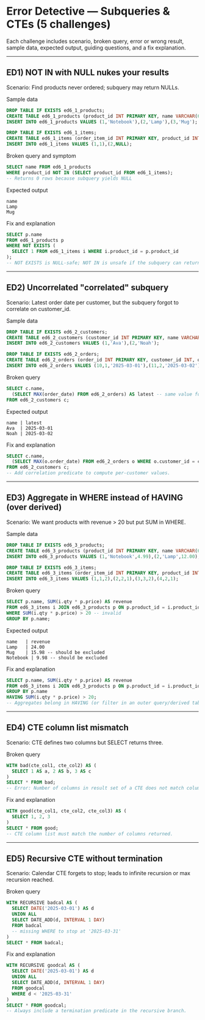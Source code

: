 # Error Detective — Subqueries & CTEs (5 challenges)

Each challenge includes scenario, broken query, error or wrong result, sample data, expected output, guiding questions, and a fix explanation.

---

## ED1) NOT IN with NULL nukes your results
Scenario: Find products never ordered; subquery may return NULLs.

Sample data
```sql
DROP TABLE IF EXISTS ed6_1_products;
CREATE TABLE ed6_1_products (product_id INT PRIMARY KEY, name VARCHAR(60));
INSERT INTO ed6_1_products VALUES (1,'Notebook'),(2,'Lamp'),(3,'Mug');

DROP TABLE IF EXISTS ed6_1_items;
CREATE TABLE ed6_1_items (order_item_id INT PRIMARY KEY, product_id INT);
INSERT INTO ed6_1_items VALUES (1,1),(2,NULL);
```
Broken query and symptom
```sql
SELECT name FROM ed6_1_products
WHERE product_id NOT IN (SELECT product_id FROM ed6_1_items);
-- Returns 0 rows because subquery yields NULL
```
Expected output
```
name
Lamp
Mug
```
Fix and explanation
```sql
SELECT p.name
FROM ed6_1_products p
WHERE NOT EXISTS (
  SELECT 1 FROM ed6_1_items i WHERE i.product_id = p.product_id
);
-- NOT EXISTS is NULL-safe; NOT IN is unsafe if the subquery can return NULLs.
```

---

## ED2) Uncorrelated "correlated" subquery
Scenario: Latest order date per customer, but the subquery forgot to correlate on customer_id.

Sample data
```sql
DROP TABLE IF EXISTS ed6_2_customers;
CREATE TABLE ed6_2_customers (customer_id INT PRIMARY KEY, name VARCHAR(60));
INSERT INTO ed6_2_customers VALUES (1,'Ava'),(2,'Noah');

DROP TABLE IF EXISTS ed6_2_orders;
CREATE TABLE ed6_2_orders (order_id INT PRIMARY KEY, customer_id INT, order_date DATE);
INSERT INTO ed6_2_orders VALUES (10,1,'2025-03-01'),(11,2,'2025-03-02');
```
Broken query
```sql
SELECT c.name,
  (SELECT MAX(order_date) FROM ed6_2_orders) AS latest -- same value for all
FROM ed6_2_customers c;
```
Expected output
```
name | latest
Ava  | 2025-03-01
Noah | 2025-03-02
```
Fix and explanation
```sql
SELECT c.name,
  (SELECT MAX(o.order_date) FROM ed6_2_orders o WHERE o.customer_id = c.customer_id) AS latest
FROM ed6_2_customers c;
-- Add correlation predicate to compute per-customer values.
```

---

## ED3) Aggregate in WHERE instead of HAVING (over derived)
Scenario: We want products with revenue > 20 but put SUM in WHERE.

Sample data
```sql
DROP TABLE IF EXISTS ed6_3_products;
CREATE TABLE ed6_3_products (product_id INT PRIMARY KEY, name VARCHAR(60), price DECIMAL(7,2));
INSERT INTO ed6_3_products VALUES (1,'Notebook',4.99),(2,'Lamp',12.00),(3,'Mug',7.99);

DROP TABLE IF EXISTS ed6_3_items;
CREATE TABLE ed6_3_items (order_item_id INT PRIMARY KEY, product_id INT, qty INT);
INSERT INTO ed6_3_items VALUES (1,1,2),(2,2,1),(3,3,2),(4,2,1);
```
Broken query
```sql
SELECT p.name, SUM(i.qty * p.price) AS revenue
FROM ed6_3_items i JOIN ed6_3_products p ON p.product_id = i.product_id
WHERE SUM(i.qty * p.price) > 20 -- invalid
GROUP BY p.name;
```
Expected output
```
name   | revenue
Lamp   | 24.00
Mug    | 15.98 -- should be excluded
Notebook | 9.98 -- should be excluded
```
Fix and explanation
```sql
SELECT p.name, SUM(i.qty * p.price) AS revenue
FROM ed6_3_items i JOIN ed6_3_products p ON p.product_id = i.product_id
GROUP BY p.name
HAVING SUM(i.qty * p.price) > 20;
-- Aggregates belong in HAVING (or filter in an outer query/derived table).
```

---

## ED4) CTE column list mismatch
Scenario: CTE defines two columns but SELECT returns three.

Broken query
```sql
WITH bad(cte_col1, cte_col2) AS (
  SELECT 1 AS a, 2 AS b, 3 AS c
)
SELECT * FROM bad;
-- Error: Number of columns in result set of a CTE does not match column list
```
Fix and explanation
```sql
WITH good(cte_col1, cte_col2, cte_col3) AS (
  SELECT 1, 2, 3
)
SELECT * FROM good;
-- CTE column list must match the number of columns returned.
```

---

## ED5) Recursive CTE without termination
Scenario: Calendar CTE forgets to stop; leads to infinite recursion or max recursion reached.

Broken query
```sql
WITH RECURSIVE badcal AS (
  SELECT DATE('2025-03-01') AS d
  UNION ALL
  SELECT DATE_ADD(d, INTERVAL 1 DAY)
  FROM badcal
  -- missing WHERE to stop at '2025-03-31'
)
SELECT * FROM badcal;
```
Fix and explanation
```sql
WITH RECURSIVE goodcal AS (
  SELECT DATE('2025-03-01') AS d
  UNION ALL
  SELECT DATE_ADD(d, INTERVAL 1 DAY)
  FROM goodcal
  WHERE d < '2025-03-31'
)
SELECT * FROM goodcal;
-- Always include a termination predicate in the recursive branch.
```
